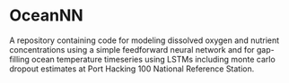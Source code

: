# OceanNN
A repository containing code for modeling dissolved oxygen and nutrient concentrations using a simple feedforward neural network and for gap-filling ocean temperature timeseries using LSTMs including monte carlo dropout estimates at Port Hacking 100 National Reference Station. 
